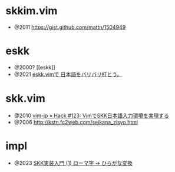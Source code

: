 # skkim.vim

- @2011 https://gist.github.com/mattn/1504949

# eskk

- @2000? [[eskk]]
- @2021 [eskk.vimで 日本語をバリバリ打とう。](https://zenn.dev/kouta/articles/87947515bff4da)

# skk.vim

- @2010 [vim-jp » Hack #123: VimでSKK日本語入力環境を実現する](https://vim-jp.org/vim-users-jp/2010/02/09/Hack-123.html)
- @2006 http://kstn.fc2web.com/seikana_zisyo.html

# impl

- @2023 [SKK実装入門 (1) ローマ字 -> ひらがな変換](https://zenn.dev/uga_rosa/articles/ec5281d5a95a57)
